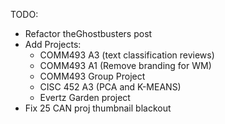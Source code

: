 TODO:

- Refactor theGhostbusters post
- Add Projects:
    - COMM493 A3 (text classification reviews)
    - COMM493 A1 (Remove branding for WM)
    - COMM493 Group Project
    - CISC 452 A3 (PCA and K-MEANS)
    - Evertz Garden project
- Fix 25 CAN proj thumbnail blackout